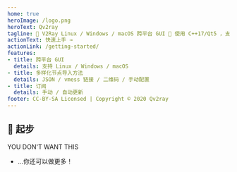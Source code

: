 ```yaml
---
home: true
heroImage: /logo.png
heroText: Qv2ray
tagline: 🌟 V2Ray Linux / Windows / macOS 跨平台 GUI 🔨 使用 C++17/Qt5 ，支持订阅，扫描二维码，支持自定义路由编辑 🌟
actionText: 快速上手 →
actionLink: /getting-started/
features:
- title: 跨平台 GUI
  details: 支持 Linux / Windows / macOS
- title: 多样化节点导入方法
  details: JSON / vmess 链接 / 二维码 / 手动配置
- title: 订阅
  details: 手动 / 自动更新
footer: CC-BY-SA Licensed | Copyright © 2020 Qv2ray
---
```


## 🚀 起步

YOU DON'T WANT THIS
- ...你还可以做更多！
